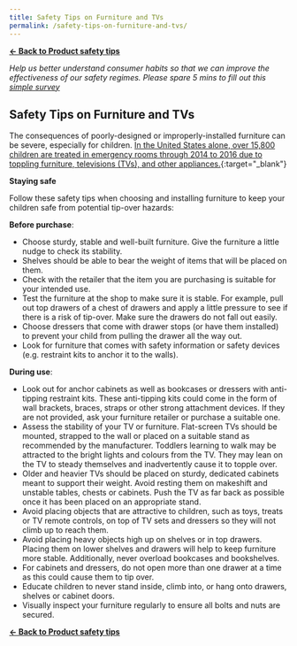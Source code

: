 ```yaml
---
title: Safety Tips on Furniture and TVs
permalink: /safety-tips-on-furniture-and-tvs/
---
```

**[&#8592; Back to Product safety tips](/consumers/product-safety-tips/home-appliances-and-furniture)**

*Help us better understand consumer habits so that we can improve the effectiveness of our safety regimes. Please spare 5 mins to fill out this [simple survey](https://form.gov.sg/63a160c3cf15ee00129a4ab4)*

## Safety Tips on Furniture and TVs
The consequences of poorly-designed or improperly-installed furniture can be severe, especially for children. [In the United States alone, over 15,800 children are treated in emergency rooms through 2014 to 2016 due to toppling furniture, televisions (TVs), and other appliances.](https://www.cpsc.gov/s3fs-public/Product-Instability-or-Tip-Over-Report-Oct-2017_STAMPED.pdf?6zpgEccRRlWpm51koPCsRk8R2jsBp0Kd){:target="_blank"}

**Staying safe**

Follow these safety tips when choosing and installing furniture to keep your children safe from potential tip-over hazards:

**Before purchase**:
* Choose sturdy, stable and well-built furniture. Give the furniture a little nudge to check its stability.
* Shelves should be able to bear the weight of items that will be placed on them.
* Check with the retailer that the item you are purchasing is suitable for your intended use.
* Test the furniture at the shop to make sure it is stable. For example, pull out top drawers of a chest of drawers and apply a little pressure to see if there is a risk of tip-over. Make sure the drawers do not fall out easily.
* Choose dressers that come with drawer stops (or have them installed) to prevent your child from pulling the drawer all the way out.
* Look for furniture that comes with safety information or safety devices (e.g. restraint kits to anchor it to the walls).

**During use**:
* Look out for anchor cabinets as well as bookcases or dressers with anti-tipping restraint kits. These anti-tipping kits could come in the form of wall brackets, braces, straps or other strong attachment devices. If they are not provided, ask your furniture retailer or purchase a suitable one.
* Assess the stability of your TV or furniture. Flat-screen TVs should be mounted, strapped to the wall or placed on a suitable stand as recommended by the manufacturer. Toddlers learning to walk may be attracted to the bright lights and colours from the TV. They may lean on the TV to steady themselves and inadvertently cause it to topple over.
* Older and heavier TVs should be placed on sturdy, dedicated cabinets meant to support their weight. Avoid resting them on makeshift and unstable tables, chests or cabinets. Push the TV as far back as possible once it has been placed on an appropriate stand.
* Avoid placing objects that are attractive to children, such as toys, treats or TV remote controls, on top of TV sets and dressers so they will not climb up to reach them.
* Avoid placing heavy objects high up on shelves or in top drawers. Placing them on lower shelves and drawers will help to keep furniture more stable. Additionally, never overload bookcases and bookshelves.
* For cabinets and dressers, do not open more than one drawer at a time as this could cause them to tip over.
* Educate children to never stand inside, climb into, or hang onto drawers, shelves or cabinet doors.
* Visually inspect your furniture regularly to ensure all bolts and nuts are secured.

**[&#8592; Back to Product safety tips](/consumers/product-safety-tips/home-appliances-and-furniture)**